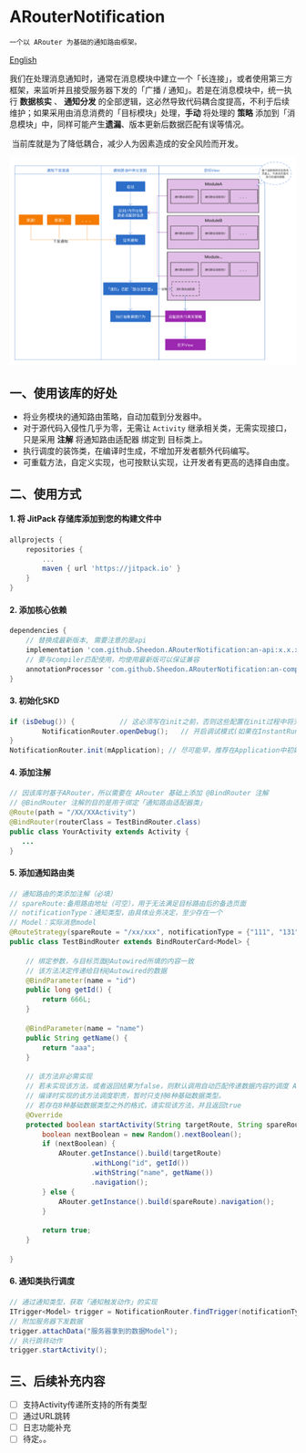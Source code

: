 # ARouterNotification
```tex
一个以 ARouter 为基础的通知路由框架。
```
[English](https://github.com/Sheedon/ARouterNotification/blob/master/README.md)

​		我们在处理消息通知时，通常在消息模块中建立一个「长连接」，或者使用第三方框架，来监听并且接受服务器下发的「广播 / 通知」。若是在消息模块中，统一执行 **数据核实** 、 **通知分发** 的全部逻辑，这必然导致代码耦合度提高，不利于后续维护；如果采用由消息消费的「目标模块」处理，**手动** 将处理的 **策略** 添加到「消息模块」中，同样可能产生**遗漏**、版本更新后数据匹配有误等情况。

​		当前库就是为了降低耦合，减少人为因素造成的安全风险而开发。

![通知路由](https://github.com/Sheedon/ARouterNotification/blob/master/image/%E9%80%9A%E7%9F%A5%E8%A1%8C%E4%B8%BA%E6%B5%81%E7%A8%8B.png?raw=true)

## 一、使用该库的好处 

- 将业务模块的通知路由策略，自动加载到分发器中。
- 对于源代码入侵性几乎为零，无需让 `Activity` 继承相关类，无需实现接口，只是采用 **注解** 将通知路由适配器 绑定到 目标类上。
- 执行调度的装饰类，在编译时生成，不增加开发者额外代码编写。
- 可重载方法，自定义实现，也可按默认实现，让开发者有更高的选择自由度。



## 二、使用方式

#### 1. 将 JitPack 存储库添加到您的构建文件中

```groovy
allprojects {
    repositories {
        ...
        maven { url 'https://jitpack.io' }
    }
}
```

#### 2. 添加核心依赖

```groovy
dependencies {
  	// 替换成最新版本, 需要注意的是api
    implementation 'com.github.Sheedon.ARouterNotification:an-api:x.x.x'
  	// 要与compiler匹配使用，均使用最新版可以保证兼容
  	annotationProcessor 'com.github.Sheedon.ARouterNotification:an-compiler:x.x.x'
}
```

#### 3. 初始化SKD

```java
if (isDebug()) {           // 这必须写在init之前，否则这些配置在init过程中将无效
		NotificationRouter.openDebug();   // 开启调试模式(如果在InstantRun模式下运行，必须开启调试模式！线上版本需要关闭,否则有																			//	安全风险)
}
NotificationRouter.init(mApplication); // 尽可能早，推荐在Application中初始化
```

#### 4. 添加注解

```java
// 因该库时基于ARouter，所以需要在 ARouter 基础上添加 @BindRouter 注解
// @BindRouter 注解的目的是用于绑定「通知路由适配器类」
@Route(path = "/XX/XXActivity")
@BindRouter(routerClass = TestBindRouter.class)
public class YourActivity extends Activity {
   ...
}
```

#### 5. 添加通知路由类

```java
// 通知路由的类添加注解（必填）
// spareRoute:备用路由地址（可空），用于无法满足目标路由后的备选页面
// notificationType：通知类型，由具体业务决定，至少存在一个
// Model：实际消息model
@RouteStrategy(spareRoute = "/xx/xxx", notificationType = {"111", "131"})
public class TestBindRouter extends BindRouterCard<Model> {

  	// 绑定参数，与目标页面@Autowired所填的内容一致
  	// 该方法决定传递给目标@Autowired的数据
    @BindParameter(name = "id")
    public long getId() {
        return 666L;
    }

    @BindParameter(name = "name")
    public String getName() {
        return "aaa";
    }

  	// 该方法非必需实现
  	// 若未实现该方法，或者返回结果为false，则默认调用自动匹配传递数据内容的调度 ARouter.getInstance().build()...
  	// 编译时实现的该方法调度职责，暂时只支持8种基础数据类型。
  	// 若存在8种基础数据类型之外的格式，请实现该方法，并且返回true
    @Override
    protected boolean startActivity(String targetRoute, String spareRoute) {
        boolean nextBoolean = new Random().nextBoolean();
        if (nextBoolean) {
            ARouter.getInstance().build(targetRoute)
                    .withLong("id", getId())
                    .withString("name", getName())
                    .navigation();
        } else {
            ARouter.getInstance().build(spareRoute).navigation();
        }

        return true;
    }

}
```

#### 6. 通知类执行调度

```java
// 通过通知类型，获取「通知触发动作」的实现
ITrigger<Model> trigger = NotificationRouter.findTrigger(notificationType);
// 附加服务器下发数据
trigger.attachData("服务器拿到的数据Model");
// 执行跳转动作
trigger.startActivity();
```



## 三、后续补充内容

- [ ] 支持Activity传递所支持的所有类型
- [ ] 通过URL跳转
- [ ] 日志功能补充
- [ ] 待定。。
